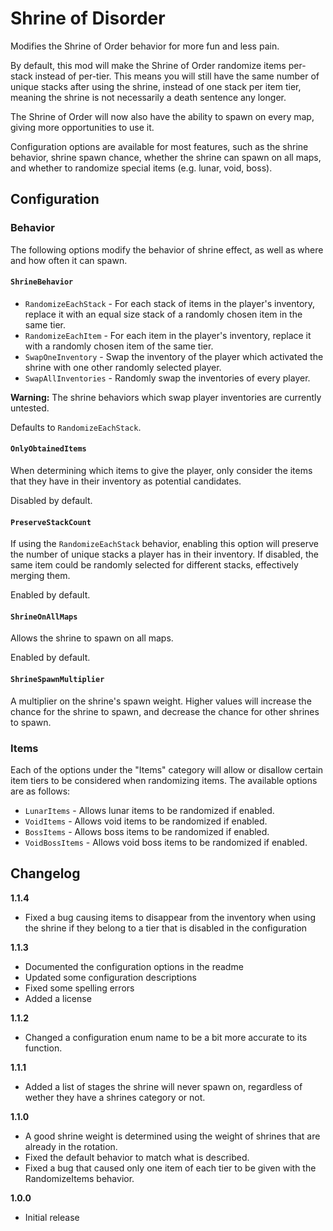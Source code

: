 # Shrine of Disorder

Modifies the Shrine of Order behavior for more fun and less pain.

By default, this mod will make the Shrine of Order randomize items per-stack instead of per-tier. This means you will still have the same number of unique stacks after using the shrine, instead of one stack per item tier, meaning the shrine is not necessarily a death sentence any longer.

The Shrine of Order will now also have the ability to spawn on every map, giving more opportunities to use it.

Configuration options are available for most features, such as the shrine behavior, shrine spawn chance, whether the shrine can spawn on all maps, and whether to randomize special items (e.g. lunar, void, boss).

## Configuration

### Behavior

The following options modify the behavior of shrine effect, as well as where and how often it can spawn.

#### `ShrineBehavior`

- `RandomizeEachStack` - For each stack of items in the player's inventory, replace it with an equal size stack of a randomly chosen item in the same tier.
- `RandomizeEachItem` - For each item in the player's inventory, replace it with a randomly chosen item of the same tier.
- `SwapOneInventory` -  Swap the inventory of the player which activated the shrine with one other randomly selected player.
- `SwapAllInventories` - Randomly swap the inventories of every player.

**Warning:** The shrine behaviors which swap player inventories are currently untested.

Defaults to `RandomizeEachStack`.

#### `OnlyObtainedItems`

When determining which items to give the player, only consider the items that they have in their inventory as potential candidates.

Disabled by default.

#### `PreserveStackCount`

If using the `RandomizeEachStack` behavior, enabling this option will preserve the number of unique stacks a player has in their inventory. If disabled, the same item could be randomly selected for different stacks, effectively merging them.

Enabled by default.

#### `ShrineOnAllMaps`

Allows the shrine to spawn on all maps.

Enabled by default.

#### `ShrineSpawnMultiplier`

A multiplier on the shrine's spawn weight. Higher values will increase the chance for the shrine to spawn, and decrease the chance for other shrines to spawn.

### Items

Each of the options under the "Items" category will allow or disallow certain item tiers to be considered when randomizing items. The available options are as follows:
- `LunarItems` - Allows lunar items to be randomized if enabled.
- `VoidItems` - Allows void items to be randomized if enabled.
- `BossItems` - Allows boss items to be randomized if enabled.
- `VoidBossItems` - Allows void boss items to be randomized if enabled.

## Changelog

**1.1.4**
- Fixed a bug causing items to disappear from the inventory when using the shrine if they belong to a tier that is disabled in the configuration

**1.1.3**
- Documented the configuration options in the readme
- Updated some configuration descriptions
- Fixed some spelling errors
- Added a license

**1.1.2**
- Changed a configuration enum name to be a bit more accurate to its function.

**1.1.1**
- Added a list of stages the shrine will never spawn on, regardless of wether they have a shrines category or not.

**1.1.0**
- A good shrine weight is determined using the weight of shrines that are already in the rotation.
- Fixed the default behavior to match what is described.
- Fixed a bug that caused only one item of each tier to be given with the RandomizeItems behavior.

**1.0.0**
- Initial release

